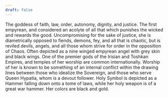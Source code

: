 ```yaml
---
draft: false
---
```

The goddess of faith, law, order, autonomy, dignity, and justice. The first empyrean, and considered an acolyte of all that which punishes the wicked and rewards the good. Uncompromising for the sake of justice, she is diametrically opposed to fiends, demons, fey, and all that is chaotic, but is reviled devils, angels, and all those whom strive for order in the opposition of Chaos. Often depicted as a nine winged empyrean angel with grey skin and black wings. One of the premier gods of the Irisian and Toshkan Empires, and temples of her worship are common internationally. Worship of her is known to be something of an internal conflict within the drawing lines between those who idealize the Sovereign, and those who serve Queen Hypatia, whom is a devout follower. Holy Symbol is depicted as a Hammer falling down onto a tome of laws, while her holy weapon is of a great war hammer. Her colors are black and gold.